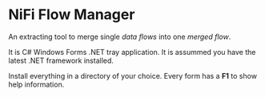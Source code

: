 # NiFi Flow Manager
An extracting tool to merge single <i>data flows</i> into one <i>merged flow</i>.

<p>It is C# Windows Forms .NET tray application. It is assummed you have the latest .NET framework installed.</p>

<p>Install everything in a directory of your choice. Every form has a <b>F1</b> to show help information.</p> 

